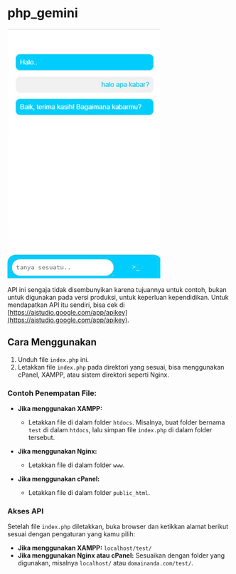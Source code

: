 # php_gemini

![pratayang](view.gif) 

API ini sengaja tidak disembunyikan karena tujuannya untuk contoh, bukan untuk digunakan pada versi produksi, untuk keperluan kependidikan. Untuk mendapatkan API itu sendiri, bisa cek di [https://aistudio.google.com/app/apikey](https://aistudio.google.com/app/apikey).

## Cara Menggunakan

1. Unduh file `index.php` ini.
2. Letakkan file `index.php` pada direktori yang sesuai, bisa menggunakan cPanel, XAMPP, atau sistem direktori seperti Nginx.

### Contoh Penempatan File:

- **Jika menggunakan XAMPP:**
  - Letakkan file di dalam folder `htdocs`. Misalnya, buat folder bernama `test` di dalam `htdocs`, lalu simpan file `index.php` di dalam folder tersebut.
  
- **Jika menggunakan Nginx:**
  - Letakkan file di dalam folder `www`.
  
- **Jika menggunakan cPanel:**
  - Letakkan file di dalam folder `public_html`.

### Akses API

Setelah file `index.php` diletakkan, buka browser dan ketikkan alamat berikut sesuai dengan pengaturan yang kamu pilih:

- **Jika menggunakan XAMPP:** `localhost/test/`
- **Jika menggunakan Nginx atau cPanel:** Sesuaikan dengan folder yang digunakan, misalnya `localhost/` atau `domainanda.com/test/`.
